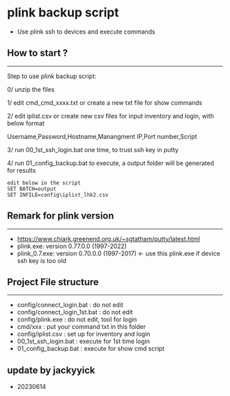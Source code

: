 # plink backup script
* Use plink ssh to devices and execute commands

## How to start ?
---
Step to use plink backup script:

0/ unzip the files

1/ edit cmd_cmd_xxxx.txt or create a new txt file for show commands

2/ edit iplist.csv or create new csv files for input inventory and login, with below format

Username,Password,Hostname,Manangment IP,Port number,Script

3/ run 00_1st_ssh_login.bat one time, to trust ssh key in putty

4/ run 01_config_backup.bat to execute, a output folder will be generated for results

```
edit below in the script
SET BATCH=output
SET INFILE=config\iplist_lhk2.csv
```

## Remark for plink version
---
* https://www.chiark.greenend.org.uk/~sgtatham/putty/latest.html
* plink.exe: version 0.77.0.0 (1997-2022)
* plink_0.7.exe: version 0.70.0.0 (1997-2017) <- use this plink.exe if device ssh key is too old


## Project File structure
---
* config/connect_login.bat     : do not edit
* config/connect_login_1st.bat : do not edit
* config/plink.exe             : do not edit, tool for login
* cmd/xxx                      : put your command txt in this folder
* config/iplist.csv            : set up for inventory and login
* 00_1st_ssh_login.bat         : execute for 1st time login
* 01_config_backup.bat         : execute for show cmd script


## update by jackyyick
* 20230614
